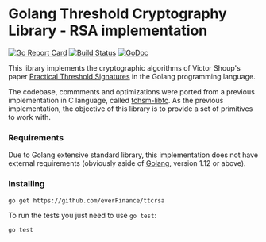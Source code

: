 # Golang Threshold Cryptography Library - RSA implementation 
[![Go Report Card](https://goreportcard.com/badge/github.com/everFinance/ttcrsa)](https://goreportcard.com/report/github.com/everFinance/ttcrsa) [![Build Status](https://travis-ci.org/niclabs/tcrsa.svg?branch=master)](https://travis-ci.org/niclabs/tcrsa) [![GoDoc](https://godoc.org/github.com/niclabs/libtc-rsa?status.svg)](https://godoc.org/github.com/everFinance/ttcrsa)

This library implements the cryptographic algorithms of Victor Shoup's paper [Practical Threshold Signatures](http://www.iacr.org/archive/eurocrypt2000/1807/18070209-new.pdf) in the Golang programming language. 

The codebase, commments and optimizations were ported from a previous implementation in C language, called [tchsm-libtc](https://github.com/niclabs/tchsm-libtc). As the previous implementation, the objective of this library is to provide a set of primitives to work with.

### Requirements

Due to Golang extensive standard library, this implementation does not have external requirements (obviously aside of [Golang](https://golang.org), version 1.12 or above).

### Installing

```shell
go get https://github.com/everFinance/ttcrsa
```

To run the tests you just need to use `go test`:

```shell
go test
```